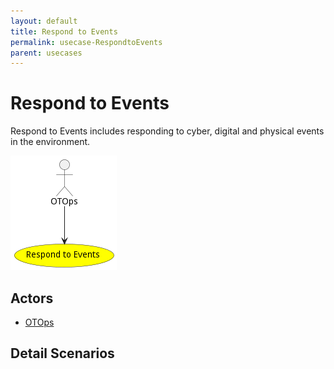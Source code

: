 ```yaml
---
layout: default
title: Respond to Events
permalink: usecase-RespondtoEvents
parent: usecases
---
```

# Respond to Events

Respond to Events includes responding to cyber, digital and physical events in the environment.

![Activities Diagram](./Activities.png)

## Actors

* [OTOps](actor-otops)











## Detail Scenarios





